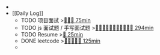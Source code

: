 -
- [[Daily Log]]
	- TODO 项目面试 >[🍅🍅🍅 75min](#agenda-pomo://?t=f-1693275449682-1500%2Cf-1693277387661-1500%2Cf-1693281684836-1500)
	- TODO js 面试题 / 手写面试题 >[🍅🍅🍅🍅🍅🍅🍅🍅🍅🍅🍅 294min](#agenda-pomo://?t=f-1694402120959-1500%2Cf-1694414144748-1500%2Cf-1694416709713-1500%2Cf-1694419162685-1500%2Cf-1694436293385-1500%2Cf-1694693011480-1500%2Cf-1694698339425-1500%2Cf-1694701183658-1500%2Cp-1694703716733-1136%2Cf-1694761520924-1500%2Cf-1694767350043-1500%2Cf-1694774780122-1500)
	- TODO Resume >[🍅 25min](#agenda-pomo://?t=f-1693489649815-1500)
	- DONE leetcode >[🍅🍅🍅🍅🍅 125min](#agenda-pomo://?t=f-1694781175882-1500%2Cf-1694788658435-1500%2Cf-1694793236772-1500%2Cf-1694960578300-1500%2Cf-1694962094534-1500)
	-